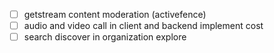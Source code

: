 - [ ] getstream content moderation (activefence) 
- [ ] audio and video call in client and backend implement cost
- [ ] search discover in organization explore
